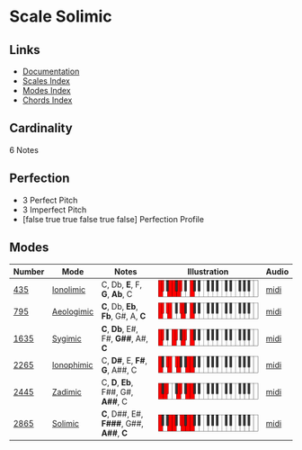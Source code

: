 # Scale Solimic

## Links

- [Documentation](README.md)
- [Scales Index](Scales.md)
- [Modes Index](Modes.md)
- [Chords Index](Chords.md)

## Cardinality

6 Notes

## Perfection

- 3 Perfect Pitch
- 3 Imperfect Pitch
- [false true true false true false] Perfection Profile

## Modes

| Number | Mode | Notes | Illustration | Audio |
|--------|------|-------|--------------|-------|
| [435](https://ianring.com/musictheory/scales/435) | [Ionolimic](ModeIonolimic.md) | C, Db, **E**, F, **G**, **Ab**, C | ![CNaturalIonolimic](ModeCNaturalIonolimic.png) | [midi](https://github.com/edipermadi/music/blob/main/docs/ModeCNaturalIonolimic.mid?raw=true) | 
| [795](https://ianring.com/musictheory/scales/795) | [Aeologimic](ModeAeologimic.md) | **C**, Db, **Eb**, **Fb**, G#, A, **C** | ![CNaturalAeologimic](ModeCNaturalAeologimic.png) | [midi](https://github.com/edipermadi/music/blob/main/docs/ModeCNaturalAeologimic.mid?raw=true) | 
| [1635](https://ianring.com/musictheory/scales/1635) | [Sygimic](ModeSygimic.md) | **C**, **Db**, E#, F#, **G##**, A#, **C** | ![CNaturalSygimic](ModeCNaturalSygimic.png) | [midi](https://github.com/edipermadi/music/blob/main/docs/ModeCNaturalSygimic.mid?raw=true) | 
| [2265](https://ianring.com/musictheory/scales/2265) | [Ionophimic](ModeIonophimic.md) | C, **D#**, E, **F#**, **G**, A##, C | ![CNaturalIonophimic](ModeCNaturalIonophimic.png) | [midi](https://github.com/edipermadi/music/blob/main/docs/ModeCNaturalIonophimic.mid?raw=true) | 
| [2445](https://ianring.com/musictheory/scales/2445) | [Zadimic](ModeZadimic.md) | C, **D**, **Eb**, F##, G#, **A##**, C | ![CNaturalZadimic](ModeCNaturalZadimic.png) | [midi](https://github.com/edipermadi/music/blob/main/docs/ModeCNaturalZadimic.mid?raw=true) | 
| [2865](https://ianring.com/musictheory/scales/2865) | [Solimic](ModeSolimic.md) | **C**, D##, E#, **F###**, G##, **A##**, **C** | ![CNaturalSolimic](ModeCNaturalSolimic.png) | [midi](https://github.com/edipermadi/music/blob/main/docs/ModeCNaturalSolimic.mid?raw=true) | 
